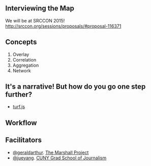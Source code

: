 ## Interviewing the Map

We will be at SRCCON 2015! http://srccon.org/sessions/proposals/#proposal-116371

## Concepts

1. Overlay
2. Correlation
3. Aggregation
4. Network

## It's a narrative! But how do you go one step further?

- [turf.js](http://turfjs.org/)

## Workflow

## Facilitators

- [@geraldarthur](https://github.com/geraldarthur). [The Marshall Project](https://www.themarshallproject.org/)
- [@jueyang](https://github.com/jueyang). [CUNY Grad School of Journalism](http://www.journalism.cuny.edu/)
